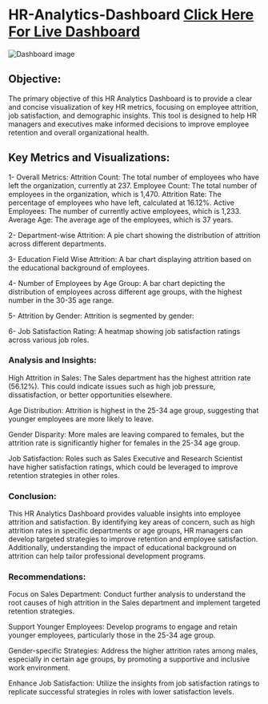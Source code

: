 # HR-Analytics-Dashboard  [Click Here For Live Dashboard](https://public.tableau.com/views/HRANALYSISDASBOARD/HRANALYTICSDASHBOARD?:language=en-US&publish=yes&:sid=&:display_count=n&:origin=viz_share_link)

![Dashboard image](https://github.com/Ankit-vik-singh/HR-Analytics-Dashboard/assets/144229687/b87e2ecd-3953-4b3e-b4c3-5a9d19e2ad24)


## Objective:
The primary objective of this HR Analytics Dashboard is to provide a clear and concise visualization of key HR metrics, focusing on employee attrition, job satisfaction, and demographic insights. This tool is designed to help HR managers and executives make informed decisions to improve employee retention and overall organizational health.

## Key Metrics and Visualizations:
1- Overall Metrics:
Attrition Count: The total number of employees who have left the organization, currently at 237.
Employee Count: The total number of employees in the organization, which is 1,470.
Attrition Rate: The percentage of employees who have left, calculated at 16.12%.
Active Employees: The number of currently active employees, which is 1,233.
Average Age: The average age of the employees, which is 37 years.

2- Department-wise Attrition:
A pie chart showing the distribution of attrition across different departments.

3- Education Field Wise Attrition:
A bar chart displaying attrition based on the educational background of employees.

4- Number of Employees by Age Group:
A bar chart depicting the distribution of employees across different age groups, with the highest number in the 30-35 age range.

5- Attrition by Gender:
Attrition is segmented by gender:

6- Job Satisfaction Rating:
A heatmap showing job satisfaction ratings across various job roles.

### Analysis and Insights:
High Attrition in Sales: The Sales department has the highest attrition rate (56.12%). This could indicate issues such as high job pressure, dissatisfaction, or better opportunities elsewhere.

Age Distribution: Attrition is highest in the 25-34 age group, suggesting that younger employees are more likely to leave.

Gender Disparity: More males are leaving compared to females, but the attrition rate is significantly higher for females in the 25-34 age group.

Job Satisfaction: Roles such as Sales Executive and Research Scientist have higher satisfaction ratings, which could be leveraged to improve retention strategies in other roles.

### Conclusion:
This HR Analytics Dashboard provides valuable insights into employee attrition and satisfaction. By identifying key areas of concern, such as high attrition rates in specific departments or age groups, HR managers can develop targeted strategies to improve retention and employee satisfaction. Additionally, understanding the impact of educational background on attrition can help tailor professional development programs.

### Recommendations:
Focus on Sales Department: Conduct further analysis to understand the root causes of high attrition in the Sales department and implement targeted retention strategies.

Support Younger Employees: Develop programs to engage and retain younger employees, particularly those in the 25-34 age group.

Gender-specific Strategies: Address the higher attrition rates among males, especially in certain age groups, by promoting a supportive and inclusive work environment.

Enhance Job Satisfaction: Utilize the insights from job satisfaction ratings to replicate successful strategies in roles with lower satisfaction levels.




